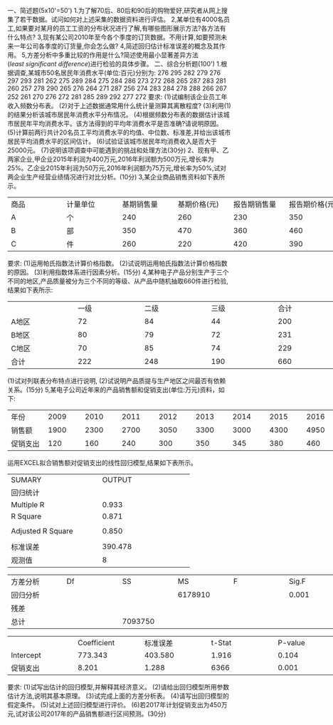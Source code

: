 一、简述题(5x10'=50')
 1.为了解70后、80后和90后的购物爱好,研究者从网上搜集了若干数据。试问如何对上述采集的数据资料进行评估。
 2,某单位有4000名员工,如果要对某月的员工工资的分布状况进行了解,有哪些图形展示方法?各方法有什么特点?
 3,现有某公司2010年至今各个季度的订货数据。不用计算,如要预测未来一年公司各季度的订货量,你会怎么做?
 4,简述回归估计标准误差的概念及其作用。
 5,方差分析中多重比较的作用是什么?简述使用最小显著差异方法 $(least \ significant \ difference)$进行检验的具体步骤。
 二、综合分析题(100')
 1.根据调查,某城市50名居民年消费水平(单位:百元)分别为: 
 276 295 282 279 276 297 293 281 262 275 
 289 284 275 284 286 273 272 268 265 287 
 283 281 260 257 278 290 265 276 264 271 
 287 256 274 283 284 278 288 266 267 252 
 261 270 276 272 281 285 289 292 277 272
 要求:
 (1)试编制该企业员工年收入频数分布表。
 (2)对于上述数据通常用什么统计量测算其离散程度?
 (3)利用(1)的结果分析该城市居民年消费水平分布情况。
 (4)根据频数分布表的数据估计该城市居民年平均消费水平。该方法得到的平均年消费水平是否准确?请说明原因。
 (5)计算前两行共计20名员工平均消费水平的均值、中位数、标准差,并给出该城市居民平均消费水平的区间估计。
 (6)试验证该城市居民年均消费收入是否大于25000元。
 (7)说明该项调查中可能遇到的挑战和处理方法(30分)
 2、现有甲、乙两家企业,甲企业2015年利润为400万元,2016年利润额为500万元,增长率为25%。乙企业2015年利润为50万元,2016年利润额为75万元,增长率为50%,试对两企业生产经营业绩情况进行对比分析。(10分)
 3,某企业商品销售资料如下表所示。
 <table data-lake-id="SVKos" id="SVKos" margin="true" width-mode="contain" class="lake-table" style="width: 750px"><colgroup><col width="125"><col width="125"><col width="125"><col width="125"><col width="125"><col width="125"></colgroup><tbody><tr data-lake-id="uaa0e763f" id="uaa0e763f"><td data-lake-id="u59341811" id="u59341811">商品
 </td><td data-lake-id="u6a988b76" id="u6a988b76">计量单位
 </td><td data-lake-id="ud686df13" id="ud686df13">基期销售量
 </td><td data-lake-id="u362d62cc" id="u362d62cc">基期价格(元)
 </td><td data-lake-id="u1de762bf" id="u1de762bf">报告期销售量
 </td><td data-lake-id="u4ed4ec27" id="u4ed4ec27">报告期价格(元)
 </td></tr><tr data-lake-id="uafe0dbde" id="uafe0dbde"><td data-lake-id="ud63a9652" id="ud63a9652">A
 </td><td data-lake-id="uff92d493" id="uff92d493">个
 </td><td data-lake-id="u50243380" id="u50243380">240
 </td><td data-lake-id="ub47ddda3" id="ub47ddda3">260
 </td><td data-lake-id="ub3266633" id="ub3266633">230
 </td><td data-lake-id="u16ddd366" id="u16ddd366">350
 </td></tr><tr data-lake-id="u170c7c16" id="u170c7c16"><td data-lake-id="u7ad982c0" id="u7ad982c0">B
 </td><td data-lake-id="u53bde97b" id="u53bde97b">部
 </td><td data-lake-id="u2e456870" id="u2e456870">350
 </td><td data-lake-id="ucc6cfa3b" id="ucc6cfa3b">470
 </td><td data-lake-id="u7e0c64c9" id="u7e0c64c9">360
 </td><td data-lake-id="ufee9b00a" id="ufee9b00a">460
 </td></tr><tr data-lake-id="u08bd695d" id="u08bd695d"><td data-lake-id="u556e550a" id="u556e550a">C
 </td><td data-lake-id="ufc398128" id="ufc398128">件
 </td><td data-lake-id="uc653903c" id="uc653903c">260
 </td><td data-lake-id="u28ebe543" id="u28ebe543">220
 </td><td data-lake-id="u9e6f2651" id="u9e6f2651">420
 </td><td data-lake-id="uf145838d" id="uf145838d">390
 </td></tr></tbody></table>要求:
 (1)运用帕氏指数法计算价格指数。
 (2)试说明运用帕氏指数法计算价格指数的原因。
 (3)利用指数体系进行因素分析。(15分)
 4,某种电子产品分别生产于三个不同的地区,产品质量被分为三个不同的等级、从产品中随机抽取660件进行检验,结果如下表所示:
 <table data-lake-id="t8GRn" id="t8GRn" margin="true" width-mode="contain" class="lake-table" style="width: 750px"><colgroup><col width="150"><col width="150"><col width="150"><col width="150"><col width="150"></colgroup><tbody><tr data-lake-id="ue1d8207b" id="ue1d8207b"><td data-lake-id="u7c9b73ac" id="u7c9b73ac">

 </td><td data-lake-id="uc608db1d" id="uc608db1d">一级
 </td><td data-lake-id="u4228e953" id="u4228e953">二级
 </td><td data-lake-id="u4cb116ac" id="u4cb116ac">三级
 </td><td data-lake-id="u1c26bd03" id="u1c26bd03">合计
 </td></tr><tr data-lake-id="udf91915b" id="udf91915b"><td data-lake-id="ud1e44fc3" id="ud1e44fc3">A地区
 </td><td data-lake-id="u0be54fa7" id="u0be54fa7">72
 </td><td data-lake-id="u5f4b3feb" id="u5f4b3feb">84
 </td><td data-lake-id="u28ede726" id="u28ede726">44
 </td><td data-lake-id="ub9fc7a75" id="ub9fc7a75">200
 </td></tr><tr data-lake-id="u461505b1" id="u461505b1"><td data-lake-id="ua31b31de" id="ua31b31de">B地区
 </td><td data-lake-id="u9bc1ec5b" id="u9bc1ec5b">80
 </td><td data-lake-id="u195d0cc8" id="u195d0cc8">79
 </td><td data-lake-id="u0ad0f2de" id="u0ad0f2de">72
 </td><td data-lake-id="u177bb86a" id="u177bb86a">231
 </td></tr><tr data-lake-id="u82ab2f20" id="u82ab2f20"><td data-lake-id="u7560efcc" id="u7560efcc">C地区
 </td><td data-lake-id="udcbf8427" id="udcbf8427">70
 </td><td data-lake-id="uc409e10b" id="uc409e10b">85
 </td><td data-lake-id="ucfd84849" id="ucfd84849">74
 </td><td data-lake-id="u5b3ce8eb" id="u5b3ce8eb">229
 </td></tr><tr data-lake-id="u60b91ff1" id="u60b91ff1"><td data-lake-id="ue64c919e" id="ue64c919e">合计
 </td><td data-lake-id="ue51b8207" id="ue51b8207">222
 </td><td data-lake-id="u80f644cb" id="u80f644cb">248
 </td><td data-lake-id="u11799175" id="u11799175">190
 </td><td data-lake-id="udce542cd" id="udce542cd">660
 </td></tr></tbody></table>(1)试对列联表分布特点进行说明,
 (2)试说明产品质提与生产地区之间最否有依赖关系。(15分)
 5,某电子公司近年来的产品销售额和促销支出(单位:万元)资料，如下:
 <table data-lake-id="YDhm6" id="YDhm6" width-mode="contain" class="lake-table" style="width: 750px"><colgroup><col width="83"><col width="83"><col width="83"><col width="83"><col width="83"><col width="83"><col width="83"><col width="83"><col width="86"></colgroup><tbody><tr data-lake-id="u5709a157" id="u5709a157"><td data-lake-id="uae619ec9" id="uae619ec9">年份
 </td><td data-lake-id="u9a71e87e" id="u9a71e87e">2009
 </td><td data-lake-id="ud94ee7e0" id="ud94ee7e0">2010
 </td><td data-lake-id="ufb5649e9" id="ufb5649e9">2011
 </td><td data-lake-id="ua1241630" id="ua1241630">2012
 </td><td data-lake-id="u1524a07e" id="u1524a07e">2013
 </td><td data-lake-id="uc11dc2a3" id="uc11dc2a3">2014
 </td><td data-lake-id="u749b561e" id="u749b561e">2015
 </td><td data-lake-id="u6758f208" id="u6758f208">2016
 </td></tr><tr data-lake-id="uf95de14c" id="uf95de14c"><td data-lake-id="u82ecfe9f" id="u82ecfe9f">销售额
 </td><td data-lake-id="u9b1007f2" id="u9b1007f2">1900
 </td><td data-lake-id="u0d4817ac" id="u0d4817ac">2300
 </td><td data-lake-id="u1b3295ee" id="u1b3295ee">2700
 </td><td data-lake-id="ud59242d6" id="ud59242d6">3050
 </td><td data-lake-id="u3337ec52" id="u3337ec52">3300
 </td><td data-lake-id="uec8bd6f4" id="uec8bd6f4">3000
 </td><td data-lake-id="u12f509d6" id="u12f509d6">4300
 </td><td data-lake-id="uc8efe308" id="uc8efe308">4950
 </td></tr><tr data-lake-id="u197b27e2" id="u197b27e2"><td data-lake-id="u3e012f9d" id="u3e012f9d">促销支出
 </td><td data-lake-id="u89bc510f" id="u89bc510f">120
 </td><td data-lake-id="ubc7a458e" id="ubc7a458e">160
 </td><td data-lake-id="u1ea29622" id="u1ea29622">240
 </td><td data-lake-id="u702ab49b" id="u702ab49b">300
 </td><td data-lake-id="u889201b3" id="u889201b3">350
 </td><td data-lake-id="u4d85b903" id="u4d85b903">345
 </td><td data-lake-id="ue03a9a30" id="ue03a9a30">380
 </td><td data-lake-id="u7b0eda65" id="u7b0eda65">460
 </td></tr></tbody></table>运用EXCEL拟合销售额对促销支出的线性回归模型,结果如下表所示。
 <table data-lake-id="heA3P" id="heA3P" margin="true" width-mode="contain" class="lake-table" style="width: 410px"><colgroup><col width="205"><col width="205"></colgroup><tbody><tr data-lake-id="ub0492d36" id="ub0492d36"><td data-lake-id="ufb24dae6" id="ufb24dae6">SUMARY
 </td><td data-lake-id="ufa822259" id="ufa822259"> OUTPUT
 </td></tr><tr data-lake-id="uaee9bad8" id="uaee9bad8"><td data-lake-id="uae9c5b87" id="uae9c5b87" colSpan="2">回归统计
 </td></tr><tr data-lake-id="uf5cde175" id="uf5cde175"><td data-lake-id="u0382ca59" id="u0382ca59">Multiple R
 </td><td data-lake-id="uc9d6b29d" id="uc9d6b29d">0.933
 </td></tr><tr data-lake-id="udf74ecef" id="udf74ecef"><td data-lake-id="u2a22bb8f" id="u2a22bb8f"> R Square
 </td><td data-lake-id="u8f5857d0" id="u8f5857d0"> 0.871
 </td></tr><tr data-lake-id="u336e03af" id="u336e03af" style="height: 40px"><td data-lake-id="ue14d2a0b" id="ue14d2a0b"> Adjusted R Square
 </td><td data-lake-id="uecac6c1d" id="uecac6c1d">0.850
 </td></tr><tr data-lake-id="u30560dd4" id="u30560dd4"><td data-lake-id="ucc099e34" id="ucc099e34">标准误差
 </td><td data-lake-id="ub7db8d30" id="ub7db8d30"> 390.478
 </td></tr><tr data-lake-id="u309bb0c5" id="u309bb0c5"><td data-lake-id="u2a69ef77" id="u2a69ef77">观测值
 </td><td data-lake-id="ud790da5d" id="ud790da5d">8
 </td></tr></tbody></table><table data-lake-id="z07Fk" id="z07Fk" margin="true" width-mode="contain" class="lake-table" style="width: 750px"><colgroup><col width="125"><col width="125"><col width="125"><col width="125"><col width="125"><col width="125"></colgroup><tbody><tr data-lake-id="u5c5b5e28" id="u5c5b5e28"><td data-lake-id="u4afe3f90" id="u4afe3f90">方差分析
 </td><td data-lake-id="u846eb5c9" id="u846eb5c9"> Df
 </td><td data-lake-id="u8a194806" id="u8a194806">SS
 </td><td data-lake-id="u395c5333" id="u395c5333">MS
 </td><td data-lake-id="u8980bda3" id="u8980bda3">F
 </td><td data-lake-id="uf49108d2" id="uf49108d2">Sig.F
 </td></tr><tr data-lake-id="u3a7224e8" id="u3a7224e8"><td data-lake-id="u0d3f36ed" id="u0d3f36ed">回归分析
 </td><td data-lake-id="u48abba50" id="u48abba50">​

 </td><td data-lake-id="u7cfcd562" id="u7cfcd562">​

 </td><td data-lake-id="uaefd7182" id="uaefd7182">  6178910
 </td><td data-lake-id="ue62452a7" id="ue62452a7">​

 </td><td data-lake-id="u1bf64b5d" id="u1bf64b5d">0.001
 </td></tr><tr data-lake-id="ue1ce86d8" id="ue1ce86d8"><td data-lake-id="u494b81d8" id="u494b81d8">残差
 </td><td data-lake-id="u3d706a50" id="u3d706a50">​

 </td><td data-lake-id="u5e3767a0" id="u5e3767a0">​

 </td><td data-lake-id="u83ce7945" id="u83ce7945"> 
 </td><td data-lake-id="ud3c8e4de" id="ud3c8e4de"></td><td data-lake-id="u75233f8b" id="u75233f8b"></td></tr><tr data-lake-id="u4b82cd75" id="u4b82cd75"><td data-lake-id="ub1aebe6c" id="ub1aebe6c">总计
 </td><td data-lake-id="u3d4df0b3" id="u3d4df0b3">​

 </td><td data-lake-id="uec5b088a" id="uec5b088a">  7093750
 </td><td data-lake-id="u2fb9579c" id="u2fb9579c"></td><td data-lake-id="uc6df0921" id="uc6df0921"></td><td data-lake-id="u200d93ad" id="u200d93ad"></td></tr></tbody></table><table data-lake-id="jhFyM" id="jhFyM" margin="true" width-mode="contain" class="lake-table" style="width: 750px"><colgroup><col width="150"><col width="150"><col width="150"><col width="150"><col width="150"></colgroup><tbody><tr data-lake-id="u2e36c926" id="u2e36c926"><td data-lake-id="ueb14fc2d" id="ueb14fc2d"></td><td data-lake-id="ucc6c28da" id="ucc6c28da">Coefficient
 </td><td data-lake-id="uf39fe5c7" id="uf39fe5c7">标准误差
 </td><td data-lake-id="u080cc42d" id="u080cc42d">t-Stat
 </td><td data-lake-id="u2c7cd55c" id="u2c7cd55c">P-value
 </td></tr><tr data-lake-id="udc7b0d8a" id="udc7b0d8a"><td data-lake-id="uae621d9e" id="uae621d9e"> Intercept
 </td><td data-lake-id="u626397cd" id="u626397cd"> 773.343
 </td><td data-lake-id="u7b11c632" id="u7b11c632"> 403.580
 </td><td data-lake-id="u2491f889" id="u2491f889"> 1.916
 </td><td data-lake-id="u01ddbdc5" id="u01ddbdc5">  0.104
 </td></tr><tr data-lake-id="u7772884f" id="u7772884f"><td data-lake-id="u557d1762" id="u557d1762">促销支出
 </td><td data-lake-id="u195650fd" id="u195650fd"> 8.201
 </td><td data-lake-id="u86720c20" id="u86720c20">  1.288
 </td><td data-lake-id="u2c9e3da1" id="u2c9e3da1"> 6366 
 </td><td data-lake-id="u5ed927e9" id="u5ed927e9"> 0.001
 </td></tr></tbody></table>要求:
 (1)试写出估计的回归模型,并解释其经济意义。
 (2)请给出回归模型所用参数估计方法,说明其基本原理。
 (3)试完成上面的方差分析表。
 (4)请写出回归模型的假定条件。
 (5)试对上述回归模型进行评价。
 (6)若2017年计划促销支出为450万元,试对该公司2017年的产品销售额进行区间预测。(30分)
 ​

 